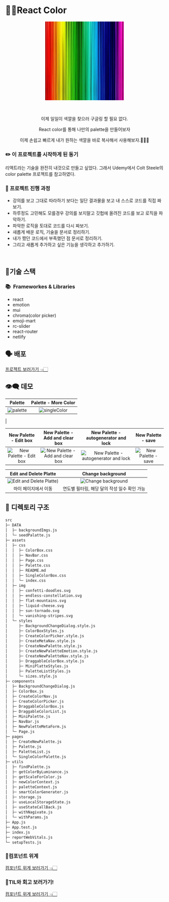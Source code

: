 # 🏳‍🌈React Color

<p align="center">
	<img width="250px" alt="surf_logo" src="https://raw.githubusercontent.com/YeonghunKO/for-video-container/master/%5B%ED%81%AC%EA%B8%B0%EB%B3%80%ED%99%98%5Drainbow.jpg">
</p>

<br>

<p align="center">
이제 일일이 색깔을 찾으러 구글링 할 필요 없다.
	</p>
<p align="center">
React color를 통해 나만의 palette을 만들어보자
	</p>
<p align="center">
이제 손쉽고 빠르게 내가 원하는 색깔을 바로 복사해서 사용해보자.💨💨😎
	</p>

### ✏️ 이 프로젝트를 시작하게 된 동기

리액트라는 기술을 완전히 내것으로 만들고 싶었다. 그래서 Udemy에서 Colt Steele의 color palette 프로젝트를 참고하였다.

### 📃 프로젝트 진행 과정

- 강의를 보고 그대로 따라하기 보다는 일단 결과물을 보고 내 스스로 코드를 직접 짜보기.
- 하루정도 고민해도 모를경우 강의를 보지말고 깃헙에 올려진 코드를 보고 로직을 파악하기.
- 파악한 로직을 토대로 코드를 다시 짜보기.
- 새롭게 배운 로직, 기술을 문서로 정리하기.
- 내가 짰던 코드에서 부족했던 점 문서로 정리하기.
- 그리고 새롭게 추가하고 싶은 기능을 생각하고 추가하기.

<br>

## 🤖기술 스택

### 📚&nbsp;&nbsp;Frameworkes & Libraries

- react
- emotion
- mui
- chroma(color picker)
- emoji-mart
- rc-slider
- react-router
- netlify

## 🗣 배포

<a href="https://react-colorpalette-colorpicker.netlify.app/">프로젝트 보러가기 👈🏻</a>

## 👁‍🗨 데모

| **Palette**  |   **Palette** - More Color    |
| :----------: | :---------------------------: |
| ![palette](https://user-images.githubusercontent.com/65995664/160326707-923b69f7-390b-4d0a-acde-7ba6072d8e1f.gif) | ![singleColor](https://user-images.githubusercontent.com/65995664/160326734-02619b56-56f0-4779-8252-a0f15b9c688c.gif)
 |

|   New Palette - Edit box    | **New Palette - Add and clear box**  |  **New Palette - autogenerator and lock**  |  **New Palette - save**  |
| :-------------------------: | :----------------------------------: | :----------------------------------------: | :----------------------: |
| ![New Palette - Edit box]() | ![New Palette - Add and clear box]() | ![New Palette -  autogenerator and lock]() | ![New Palette -  save]() |

|     **Edit and Delete Platte**     |            **Change background**             |
| :--------------------------------: | :------------------------------------------: |
| ![**Edit and Delete Platte**  ]()) |            ![Change background]()            |
|        마이 페이지에서 이동        | 연도별 필터링, 해당 달의 작성 일수 확인 가능 |

## 📂 디렉토리 구조

```
src
├─ DATA
│  ├─ backgroundImgs.js
│  └─ seedPalatte.js
├─ assets
│  ├─ css
│  │  ├─ ColorBox.css
│  │  ├─ NavBar.css
│  │  ├─ Page.css
│  │  ├─ Palette.css
│  │  ├─ README.md
│  │  ├─ SingleColorBox.css
│  │  └─ index.css
│  ├─ img
│  │  ├─ confetti-doodles.svg
│  │  ├─ endless-constellation.svg
│  │  ├─ flat-mountains.svg
│  │  ├─ liquid-cheese.svg
│  │  ├─ sun-tornado.svg
│  │  └─ vanishing-stripes.svg
│  └─ styles
│     ├─ BackgroundChangeDialog.style.js
│     ├─ ColorBoxStyles.js
│     ├─ CreateColorPicker.style.js
│     ├─ CreateMetaNav.style.js
│     ├─ CreateNewPalette.style.js
│     ├─ CreateNewPaletteEmotion.style.js
│     ├─ CreateNewPaletteNav.style.js
│     ├─ DraggableColorBox.style.js
│     ├─ MiniPlatteStyles.js
│     ├─ PaletteListStyles.js
│     └─ sizes.style.js
├─ components
│  ├─ BackgroundChangeDialog.js
│  ├─ ColorBox.js
│  ├─ CreateColorNav.js
│  ├─ CreateColorPicker.js
│  ├─ DraggableColorBox.js
│  ├─ DraggableColorList.js
│  ├─ MiniPalette.js
│  ├─ NavBar.js
│  ├─ NewPaletteMetaForm.js
│  └─ Page.js
├─ pages
│  ├─ CreateNewPalette.js
│  ├─ Palette.js
│  ├─ PaletteList.js
│  └─ SingleColorPalette.js
├─ utils
│  ├─ findPalette.js
│  ├─ getColorByLuminance.js
│  ├─ getScaleForColor.js
│  ├─ newColorContext.js
│  ├─ paletteContext.js
│  ├─ smartColorGenerater.js
│  ├─ storage.js
│  ├─ useLocalStorageState.js
│  ├─ useStateCallBack.js
│  ├─ withNagivate.js
│  └─ withParams.js
├─ App.js
├─ App.test.js
├─ index.js
├─ reportWebVitals.js
└─ setupTests.js

```

### 🔻컴포넌트 위계

<a href="https://www.figma.com/file/PAiWdvNxBEFWIe1SjxG8rS/react-color-UML?node-id=0%3A1">컴포넌트 위계 보러가기 👈🏻</a>

### 📖TIL와 회고 보러가기!

<a href="https://www.figma.com/file/PAiWdvNxBEFWIe1SjxG8rS/react-color-UML?node-id=0%3A1">컴포넌트 위계 보러가기 👈🏻</a>
